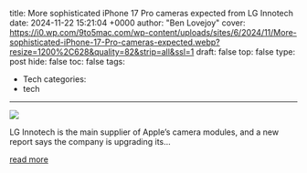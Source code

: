 title: More sophisticated iPhone 17 Pro cameras expected from LG Innotech
date: 2024-11-22 15:21:04 +0000
author: "Ben Lovejoy"
cover: https://i0.wp.com/9to5mac.com/wp-content/uploads/sites/6/2024/11/More-sophisticated-iPhone-17-Pro-cameras-expected.webp?resize=1200%2C628&quality=82&strip=all&ssl=1
draft: false
top: false
type: post
hide: false
toc: false
tags:
  - Tech
categories:
  - tech
---

![](https://i0.wp.com/9to5mac.com/wp-content/uploads/sites/6/2024/11/More-sophisticated-iPhone-17-Pro-cameras-expected.webp?resize=1200%2C628&quality=82&strip=all&ssl=1)

LG Innotech is the main supplier of Apple’s camera modules, and a new report says the company is upgrading its...

[read more](https://9to5mac.com/2024/11/22/more-sophisticated-iphone-17-pro-cameras-see-lg-innotech-upgrade-production-facilities/)
